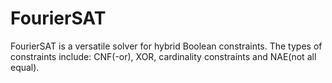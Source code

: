 # FourierSAT
FourierSAT is a versatile solver for hybrid Boolean constraints.
The types of constraints include: CNF(-or), XOR, cardinality constraints and NAE(not all equal). 
